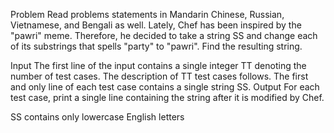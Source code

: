 Problem
Read problems statements in Mandarin Chinese, Russian, Vietnamese, and Bengali as well.
Lately, Chef has been inspired by the "pawri" meme. Therefore, he decided to take a string SS and change each of its substrings that spells "party" to "pawri". Find the resulting string.

Input
The first line of the input contains a single integer TT denoting the number of test cases. The description of TT test cases follows.
The first and only line of each test case contains a single string SS.
Output
For each test case, print a single line containing the string after it is modified by Chef.



 
SS contains only lowercase English letters